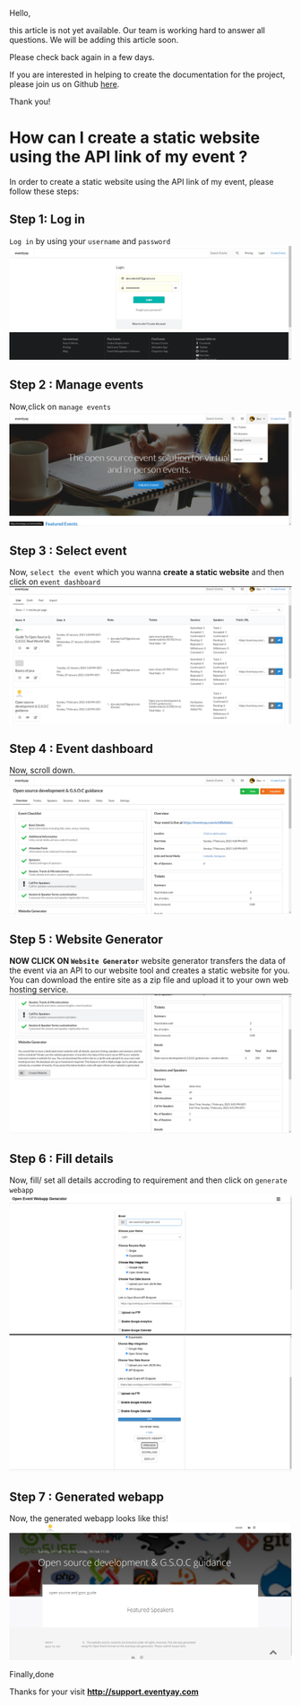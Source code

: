 Hello, 

this article is not yet available. Our team is working hard to answer all questions. We will be adding this article soon. 

Please check back again in a few days.

If you are interested in helping to create the documentation for the project, please join us on Github [here](https://github.com/fossasia/support.eventyay.com).

Thank you!
# How can I create a static website using the API link of my event ?
In order to create a static website using the API link of my event, please follow these steps:

## Step 1: Log in
`Log in` by using your `username` and `password`
![login page](/images/How-can-I-create-a-static-website-using-the-API-link-of-my-event-1.png)

## Step 2 : Manage events
Now,click on `manage events`
![manage events](/images/How-can-I-create-a-static-website-using-the-API-link-of-my-event-2.png)

## Step 3 : Select event
Now, `select the event` which you wanna **create a static website** and then click on `event dashboard`
![select event](/images/How-can-I-create-a-static-website-using-the-API-link-of-my-event-3.png)

## Step 4 : Event dashboard
Now, scroll down.
![Event dashboard](/images/How-can-I-create-a-static-website-using-the-API-link-of-my-event-4.png)

## Step 5 : Website Generator
**NOW CLICK ON `Website Generator`**
 website generator  transfers the data of the event via an API to our website tool and creates a static website for you. You can download the entire site as a zip file
 and upload it to your own web hosting service. 
 ![Website Generator](/images/How-can-I-create-a-static-website-using-the-API-link-of-my-event-5.png)
 
 ## Step 6 : Fill details
 Now, fill/ set all details accroding to requirement and then click on `generate webapp`
 ![Website Generator](/images/How-can-I-create-a-static-website-using-the-API-link-of-my-event-6.png)
 ![Website Generator](/images/How-can-I-create-a-static-website-using-the-API-link-of-my-event-7.png)
 
 ## Step 7 : Generated webapp
 Now, the generated webapp looks like this!
  ![Generated webapp](/images/How-can-I-create-a-static-website-using-the-API-link-of-my-event-8.png)

Finally,done

Thanks for your visit **http://support.eventyay.com**
